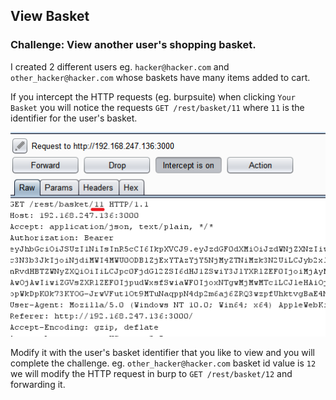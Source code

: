 
## View Basket
### Challenge: View another user's shopping basket.

I created 2 different users eg. `hacker@hacker.com` and `other_hacker@hacker.com` whose baskets have many items added to cart.

If you intercept the HTTP requests (eg. burpsuite) when clicking `Your Basket` you will notice the requests `GET /rest/basket/11` where `11` is the identifier for the user's basket.

![](../screens/view_basket.png)

Modify it with the user's basket identifier that you like to view and you will complete the challenge. eg. `other_hacker@hacker.com` basket id value is `12` we will modify the HTTP request in burp to  `GET /rest/basket/12` and forwarding it.